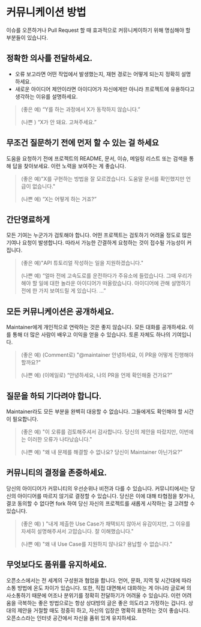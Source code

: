 # 커뮤니케이션 방법

이슈를 오픈하거나 Pull Request 할 때 효과적으로 커뮤니케이하기 위해 명심해야 할 부분들이 있습니다. 

## 정확한 의사를 전달하세요.

* 오류 보고라면 어떤 작업에서 발생했는지, 재현 경로는 어떻게 되는지 정확히 설명하세요.
* 새로운 아이디어 제안이라면 아이디어가 자신에게만 아니라 프로젝트에 유용하다고 생각하는 이유를 설명하세요.

> \(좋은 예\) “Y를 하는 과정에서 X가 동작하지 않습니다.”
>
> \(나쁜 \) “X가 안 돼요. 고쳐주세요.”

## 무조건 질문하기 전에 먼저 할 수 있는 걸 하세요

도움을 요청하기 전에 프로젝트의 README, 문서, 이슈, 메일링 리스트 또는 검색을 통해 답을 찾아보세요. 이런 노력을 보여주는 게 좋습니다. 

> \(좋은 예\)"X를 구현하는 방법을 잘 모르겠습니다. 도움말 문서를 확인했지만 언급이 없습니다."
>
> \(나쁜 예\) “X는 어떻게 하는 거죠?”

## 간단명료하게

모든 기여는 누군가가 검토해야 합니다. 어떤 프로젝트는 검토하기 어려울 정도로 많은 기여나 요청이 발생합니다. 따라서 가능한 간결하게 요청하는 것이 접수될 가능성이 커집니다.

> \(좋은 예\)"API 튜토리얼 작성하는 일을 지원하겠습니다."
>
> \(나쁜 예\) “얼마 전에 고속도로를 운전하다가 주유소에 들렀습니다. 그때 우리가 해야 할 일에 대한 놀라운 아이디어가 떠올랐습니다. 아이디어에 관해 설명하기 전에 한 가지 보여드릴 게 있습니다. ...”

## 모든 커뮤니케이션은 공개하세요. 

Maintainer에게 개인적으로 연락하는 것은 좋지 않습니다. 모든 대화를 공개하세요. 이를 통해 더 많은 사람이 배우고 이익을 얻을 수 있습니다. 토론 자체도 하나의 기여입니다. 

> \(좋은 예\) \(Comment로\) "@maintainer 안녕하세요, 이 PR을 어떻게 진행해야 할까요?"
>
> \(나쁜 예\) \(이메일로\) “안녕하세요, 나의 PR을 언제 확인해줄 건가요?”

## 질문을 하되 기다려야 합니다. 

Maintainer라도 모든 부분을 완벽히 대응할 수 없습니다. 그들에게도 확인해야 할 시간이 필요합니다. 

> \(좋은 예\) "이 오류를 검토해주셔서 감사합니다. 당신의 제안을 따랐지만, 이번에는 이러한 오류가 나타났습니다."
>
> \(나쁜 예\) "왜 내 문제를 해결할 수 없나요? 당신이 Maintainer 아닌가요?”

## 커뮤니티의 결정을 존중하세요. 

당신의 아이디어가 커뮤니티의 우선순위나 비전과 다를 수 있습니다. 커뮤니티에서는 당신의 아이디어를 따르지 않기로 결정할 수 있습니다. 당신은 이에 대해 타협점을 찾거나, 결코 동의할 수 없다면 fork 하여 당신 자신의 프로젝트를 새롭게 시작하는 걸 고려할 수 있습니다. 

> \(좋은 예\) \) "내게 제출한 Use Case가 채택되지 않아서 유감이지만, 그 이유를 자세히 설명해주셔서 고맙습니다. 잘 이해했습니다."
>
> \(나쁜 예\) "왜 내 Use Case를 지원하지 않나요? 용납할 수 없습니다."

## 무엇보다도 품위를 유지하세요. 

오픈소스에서는 전 세계의 구성원과 협업을 합니다. 언어, 문화, 지역 및 시간대에 따라 소통 방법에 온도 차이가 있습니다. 또한, 직접 대면해서 대화하는 게 아니라 글로써 의사소통하기 때문에 어조나 분위기를 정확히 전달하기가 어려울 수 있습니다. 이런 어려움을 극복하는 좋은 방법으로는 항상 상대방의 글은 좋은 의도라고 가정하는 겁니다. 상대의 제안을 거절할 때도 정중히 하고, 자신의 입장은 명확히 표현하는 것이 좋습니다. 오픈소스라는 인터넷 공간에서 자신을 품위 있게 유지하세요. 

